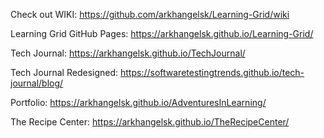 Check out WIKI: https://github.com/arkhangelsk/Learning-Grid/wiki

Learning Grid GitHub Pages: https://arkhangelsk.github.io/Learning-Grid/

Tech Journal: https://arkhangelsk.github.io/TechJournal/

Tech Journal Redesigned: https://softwaretestingtrends.github.io/tech-journal/blog/

Portfolio: https://arkhangelsk.github.io/AdventuresInLearning/

The Recipe Center: https://arkhangelsk.github.io/TheRecipeCenter/


